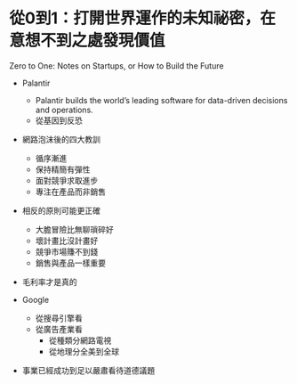 # 從0到1：打開世界運作的未知祕密，在意想不到之處發現價值
Zero to One: Notes on Startups, or How to Build the Future

- Palantir
    - Palantir builds the world’s leading software for data-driven decisions and operations.
    - 從基因到反恐

- 網路泡沫後的四大教訓
    - 循序漸進
    - 保持精簡有彈性
    - 面對競爭求取進步
    - 專注在產品而非銷售
- 相反的原則可能更正確
    - 大膽冒險比無聊瑣碎好
    - 壞計畫比沒計畫好
    - 競爭市場賺不到錢
    - 銷售與產品一樣重要

- 毛利率才是真的

- Google
    - 從搜尋引擎看
    - 從廣告產業看
        - 從種類分網路電視
        - 從地理分全美到全球

- 事業已經成功到足以嚴肅看待道德議題
